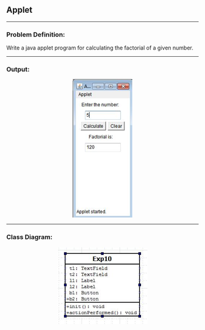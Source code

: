 ## Applet

-----------------------------------------
### Problem Definition:
Write a java applet program for calculating the factorial of a given number. 


------------------------------------------
### Output:
<p align="center">
    <img src="./output.jpg" alt="Output">
</p>

------------------------------------------
### Class Diagram:
<p align="center">
 <img src="./class_diagram.jpg" alt="Class Diagram">
</p>


